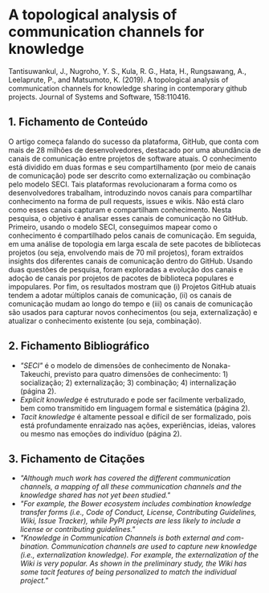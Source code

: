 # A topological analysis of communication channels for knowledge

Tantisuwankul, J., Nugroho, Y. S., Kula, R. G., Hata, H., Rungsawang, A., Leelaprute, P., and Matsumoto, K. (2019). A topological analysis of communication channels for knowledge sharing in contemporary github projects. Journal of Systems and Software, 158:110416.

## 1. Fichamento de Conteúdo

O artigo começa falando do sucesso da plataforma, GitHub, que conta com mais de 28 milhões de desenvolvedores, destacado por uma abundância de canais de comunicação entre projetos de software atuais. O conhecimento está dividido em duas formas e seu compartilhamento (por meio de canais de comunicação) pode ser descrito como externalização ou combinação pelo modelo SECI. Tais plataformas revolucionaram a forma como os desenvolvedores trabalham, introduzindo novos canais para compartilhar conhecimento na forma de pull requests, issues e wikis. Não está claro como esses canais capturam e compartilham conhecimento. Nesta pesquisa, o objetivo é analisar esses canais de comunicação no GitHub. Primeiro, usando o modelo SECI, conseguimos mapear como o conhecimento é compartilhado pelos canais de comunicação. Em seguida, em uma análise de topologia em larga escala de sete pacotes de bibliotecas projetos (ou seja, envolvendo mais de 70 mil projetos), foram extraídos insights dos diferentes canais de comunicação dentro do GitHub. Usando duas questões de pesquisa, foram exploradas a evolução dos canais e adoção de canais por projetos de pacotes de biblioteca populares e impopulares. Por fim, os resultados mostram que (i) Projetos GitHub atuais tendem a adotar múltiplos canais de comunicação, (ii) os canais de comunicação mudam ao longo do tempo e (iii) os canais de comunicação são usados ​​para capturar novos conhecimentos (ou seja, externalização) e atualizar o conhecimento existente (ou seja, combinação).

## 2. Fichamento Bibliográfico

- _"SECI"_ é o modelo de dimensões de conhecimento de Nonaka-Takeuchi, previsto para quatro dimensões de conhecimento: 1) socialização; 2) externalização; 3) combinação; 4) internalização (página 2).
- _Explicit knowledge_ é estruturado e pode ser facilmente verbalizado, bem como transmitido em linguagem formal e sistemática (página 2).
- _Tacit knowledge_ é altamente pessoal e difícil de ser formalizado, pois está profundamente enraizado nas ações, experiências, ideias, valores ou mesmo nas emoções do indivíduo (página 2).

## 3. Fichamento de Citações

- _"Although much work has covered the different communication channels, a mapping of all these communication channels and the knowledge shared has not yet been studied."_
- _"For example, the Bower ecosystem includes combination knowledge transfer forms (i.e., Code of Conduct, License, Contributing Guidelines, Wiki, Issue Tracker), while PyPI projects are less likely to include a license or contributing guidelines."_
- _"Knowledge in Communication Channels is both external and com- bination. Communication channels are used to capture new knowledge (i.e., externalization knowledge). For example, the externalization of the Wiki is very popular. As shown in the preliminary study, the Wiki has some tacit features of being personalized to match the individual project."_
